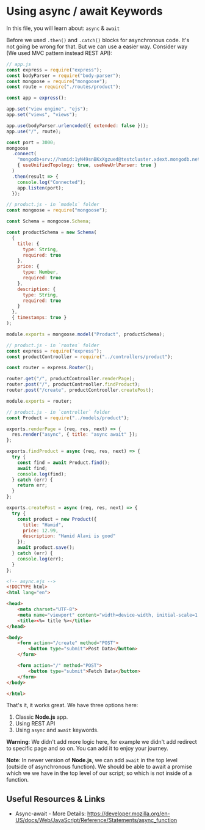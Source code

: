 # Using async / await Keywords

In this file, you will learn about: `async` & `await`

Before we used `.then()` and `.catch()` blocks for asynchronous code. It's not going be wrong for that. But we can use a easier way. Consider way (We used MVC pattern instead REST API):

```js
// app.js
const express = require("express");
const bodyParser = require("body-parser");
const mongoose = require("mongoose");
const route = require("./routes/product");

const app = express();

app.set("view engine", "ejs");
app.set("views", "views");

app.use(bodyParser.urlencoded({ extended: false }));
app.use("/", route);

const port = 3000;
mongoose
  .connect(
    "mongodb+srv://hamid:1yN49snBKxXgzued@testcluster.xdext.mongodb.net/shop?retryWrites=true&w=majority",
    { useUnifiedTopology: true, useNewUrlParser: true }
  )
  .then(result => {
    console.log("Connected");
    app.listen(port);
  });
```

```js
// product.js - in `models` folder
const mongoose = require("mongoose");

const Schema = mongoose.Schema;

const productSchema = new Schema(
  {
    title: {
      type: String,
      required: true
    },
    price: {
      type: Number,
      required: true
    },
    description: {
      type: String,
      required: true
    }
  },
  { timestamps: true }
);

module.exports = mongoose.model("Product", productSchema);
```

```js
// product.js - in `routes` folder
const express = require("express");
const productControoller = require("../controllers/product");

const router = express.Router();

router.get("/", productControoller.renderPage);
router.post("/", productControoller.findProduct);
router.post("/create", productControoller.createPost);

module.exports = router;
```

```js
// product.js - in `controller` folder
const Product = require("../models/product");

exports.renderPage = (req, res, next) => {
  res.render("async", { title: "async await" });
};

exports.findProduct = async (req, res, next) => {
  try {
    const find = await Product.find();
    await find;
    console.log(find);
  } catch (err) {
    return err;
  }
};

exports.createPost = async (req, res, next) => {
  try {
    const product = new Product({
      title: "Hamid",
      price: 12.99,
      description: "Hamid Alavi is good"
    });
    await product.save();
  } catch (err) {
    console.log(err);
  }
};
```

```html
<!-- async.ejs -->
<!DOCTYPE html>
<html lang="en">

<head>
    <meta charset="UTF-8">
    <meta name="viewport" content="width=device-width, initial-scale=1.0">
    <title><%= title %></title>
</head>

<body>
    <form action="/create" method="POST">
        <button type="submit">Post Data</button>
    </form>

    <form action="/" method="POST">
        <button type="submit">Fetch Data</button>
    </form>
</body>

</html>
```

That's it, it works great. We have three options here:

1. Classic **Node.js** app.
2. Using REST API
3. Using `async` and `await` keywords.

**Warning**: We didn't add more logic here, for example we didn't add redirect to specific page and so on. You can add it to enjoy your journey.

**Note**: In newer version of **Node.js**, we can add `await` in the top level (outside of asynchronous function). We should be able to await a promise which we we have in the top level of our script; so which is not inside of a function.

## Useful Resources & Links

- Async-await - More Details: <https://developer.mozilla.org/en-US/docs/Web/JavaScript/Reference/Statements/async_function>
